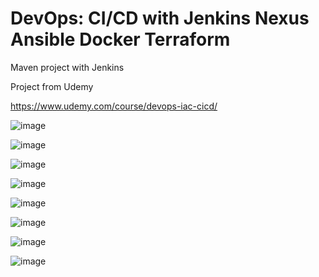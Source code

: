 # DevOps: CI/CD with Jenkins Nexus Ansible Docker Terraform
Maven project with Jenkins

Project from Udemy


https://www.udemy.com/course/devops-iac-cicd/

![image](https://user-images.githubusercontent.com/39504405/200844071-df5e7bc0-9574-4832-bd8d-9a92a045602c.png)

![image](https://user-images.githubusercontent.com/39504405/199947579-4882bd90-6244-442e-be6b-aa7b1250272f.png)

![image](https://user-images.githubusercontent.com/39504405/200839080-22335bae-78f2-40f9-b97e-22f4f8aaf801.png)

![image](https://user-images.githubusercontent.com/39504405/200839191-3acc15b1-5d53-473e-a22f-8ee11a1d485c.png)

![image](https://user-images.githubusercontent.com/39504405/200839270-067e2ffa-a876-403c-af55-ceca93dc5b2a.png)

![image](https://user-images.githubusercontent.com/39504405/200842329-5025b4d3-85b0-4b6f-b5ac-692028047522.png)

![image](https://user-images.githubusercontent.com/39504405/200842586-c2de10be-34bb-46a8-98a4-e159cb835eb1.png)

![image](https://user-images.githubusercontent.com/39504405/200843475-2d89d182-429c-4fb2-a147-f220dc165f9e.png)
